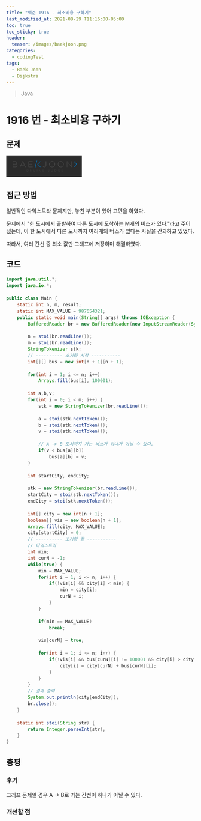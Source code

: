 ```yaml
---
title: "백준 1916 - 최소비용 구하기"
last_modified_at: 2021-08-29 T11:16:00-05:00
toc: true
toc_sticky: true
header:
  teaser: /images/baekjoon.png
categories:
  - codingTest
tags:
  - Baek Joon
  - Dijkstra
---
```


> Java

# 1916 번 - 최소비용 구하기

## 문제

[<img src="/images/baekjoon.png" width="40%" height="40%">](https://www.acmicpc.net/problem/1916)

## 접근 방법

일반적인 다익스트라 문제지만, 놓친 부분이 있어 고민을 하였다.  

문제에서 "한 도시에서 출발하여 다른 도시에 도착하는 M개의 버스가 있다."라고 주어졌는데,
이 한 도시에서 다른 도시까지 여러개의 버스가 있다는 사실을 간과하고 있었다.  

따라서, 여러 간선 중 최소 값만 그래프에 저장하며 해결하였다.  

## 코드

```java
import java.util.*;
import java.io.*;

public class Main {
	static int n, m, result;
	static int MAX_VALUE = 987654321;
	public static void main(String[] args) throws IOException {
		BufferedReader br = new BufferedReader(new InputStreamReader(System.in));
    	
    	n = stoi(br.readLine());
    	m = stoi(br.readLine());
    	StringTokenizer stk;
		// ---------- 초기화 시작 -----------
    	int[][] bus = new int[n + 1][n + 1];
    	
    	for(int i = 1; i <= n; i++)
    		Arrays.fill(bus[i], 100001);
    	
    	int a,b,v;
    	for(int i = 0; i < m; i++) {
    		stk = new StringTokenizer(br.readLine());
    		
    		a = stoi(stk.nextToken());
    		b = stoi(stk.nextToken());
    		v = stoi(stk.nextToken());
    		
    		// A -> B 도시까지 가는 버스가 하나가 아닐 수 있다.
    		if(v < bus[a][b])
    			bus[a][b] = v;
    	}
    	
    	int startCity, endCity;
    	
    	stk = new StringTokenizer(br.readLine());
    	startCity = stoi(stk.nextToken());
    	endCity = stoi(stk.nextToken());
    	
    	int[] city = new int[n + 1];
    	boolean[] vis = new boolean[n + 1];
    	Arrays.fill(city, MAX_VALUE);
    	city[startCity] = 0;
    	// ---------- 초기화 끝 -----------
		// 다익스트라
    	int min;
    	int curN = -1;
    	while(true) {
    		min = MAX_VALUE;
    		for(int i = 1; i <= n; i++) {
    			if(!vis[i] && city[i] < min) {
    				min = city[i];
    				curN = i;
    			}
    		}
    		
    		if(min == MAX_VALUE)
    			break;
    		
    		vis[curN] = true;
    		
    		for(int i = 1; i <= n; i++) {
    			if(!vis[i] && bus[curN][i] != 100001 && city[i] > city[curN] + bus[curN][i]) {
    				city[i] = city[curN] + bus[curN][i];
    			}
    		}
    	}
    	// 결과 출력
    	System.out.println(city[endCity]);
    	br.close();
	}
	
	static int stoi(String str) {
    	return Integer.parseInt(str);
    }
}
```

## 총평

### 후기

그래프 문제일 경우 A → B로 가는 간선이 하나가 아닐 수 있다.

### 개선할 점

<!-- ★
<img src="/images/codingTest/bj/문제번호.PNG" width="40%" height="40%">

-->
